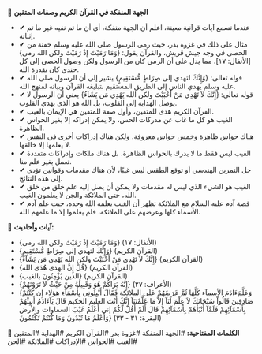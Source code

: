 📌 **الجهة المنفكة في القرآن الكريم وصفات المتقين**

- ✔ عندما تسمع آيات قرآنية معينة، اعلم أن الجهة منفكة، أي أن ما تم نفيه غير ما تم إثباته.
- ✔ مثال على ذلك في غزوة بدر، حيث رمى الرسول صلى الله عليه وسلم حفنة من الحصى في وجه جيش قريش، والقرآن يقول: {وَمَا رَمَيْتَ إِذْ رَمَيْتَ ولكن الله رمى} [الأنفال: ١٧]، مما يدل على أن الرمي كان من الرسول ولكن وصول الحصى إلى كل جندي كان بقدرة الله.
- ✔ قوله تعالى: {وَإِنَّكَ لتهدي إلى صِرَاطٍ مُّسْتَقِيمٍ} يشير إلى أن الرسول صلى الله عليه وسلم يهدي الناس إلى الطريق المستقيم بتبليغه القرآن وبيانه لمنهج الله.
- ✔ قوله تعالى: {إِنَّكَ لاَ تَهْدِي مَنْ أَحْبَبْتَ ولكن الله يَهْدِي مَن يَشَآءُ} يعني أن الرسول لا يوصل الهداية إلى القلوب، بل الله هو الذي يهدي القلوب.
- ✔ القرآن الكريم هدى للمتقين، وأول صفة للمتقين هي الإيمان بالغيب.
- ✔ الغيب هو كل ما غاب عن مدركات الحس، ولا يمكن إدراكه إلا بغير الحواس الظاهرة.
- ✔ هناك حواس ظاهرة وخمس حواس معروفة، ولكن هناك إدراكات أخرى في النفس لا يعلمها إلا خالقها.
- ✔ الغيب ليس فقط ما لا يدرك بالحواس الظاهرة، بل هناك ملكات وإدراكات متعددة تعمل بغير علم منا.
- ✔ حل التمرين الهندسي أو توقع الطقس ليس غيبًا، لأن هناك مقدمات وقوانين تؤدي إلى هذه النتائج.
- ✔ الغيب هو الشيء الذي ليس له مقدمات ولا يمكن أن يصل إليه علم خلق من خلق الله، حتى الملائكة والجن لا يعلمون الغيب.
- ✔ قصة آدم عليه السلام مع الملائكة تظهر أن الغيب يعلمه الله وحده، حيث علم آدم الأسماء كلها وعرضهم على الملائكة، فلم يعلموا إلا ما علمهم الله.

📜 **آيات وأحاديث:**
- {وَمَا رَمَيْتَ إِذْ رَمَيْتَ ولكن الله رمى} (الأنفال: ١٧)
- {وَإِنَّكَ لتهدي إلى صِرَاطٍ مُّسْتَقِيمٍ} (القرآن الكريم)
- {إِنَّكَ لاَ تَهْدِي مَنْ أَحْبَبْتَ ولكن الله يَهْدِي مَن يَشَآءُ} (القرآن الكريم)
- {قُلْ إِنَّ الهدى هُدَى الله} (القرآن الكريم)
- {الذين يُؤْمِنُونَ بالغيب} (القرآن الكريم)
- {إِنَّهُ يَرَاكُمْ هُوَ وَقَبِيلُهُ مِنْ حَيْثُ لاَ تَرَوْنَهُمْ} (الأعراف: ٢٧)
- {وَعَلَّمَءَادَمَ الأسمآء كُلَّهَا ثُمَّ عَرَضَهُمْ عَلَى الملائكة فَقَالَ أَنْبِئُونِي بِأَسْمَآءِ هؤلاء إِن كُنْتُمْ صَادِقِينَ قَالُواْ سُبْحَانَكَ لاَ عِلْمَ لَنَآ إِلاَّ مَا عَلَّمْتَنَآ إِنَّكَ أَنْتَ العليم الحكيم قَالَ يَآءَادَمُ أَنبِئْهُمْ بِأَسْمَآئِهِمْ فَلَمَّآ أَنْبَأَهُمْ بِأَسْمَآئِهِمْ قَالَ أَلَمْ أَقُلْ لَّكُمْ إني أَعْلَمُ غَيْبَ السماوات والأرض وَأَعْلَمُ مَا تُبْدُونَ وَمَا كُنْتُمْ تَكْتُمُونَ} (البقرة: ٣١ - ٣٣)

🔑 **الكلمات المفتاحية:**
#الجهة المنفكة #غزوة بدر #القرآن الكريم #الهداية #المتقين #الغيب #الحواس #الإدراكات #الملائكة #الجن

